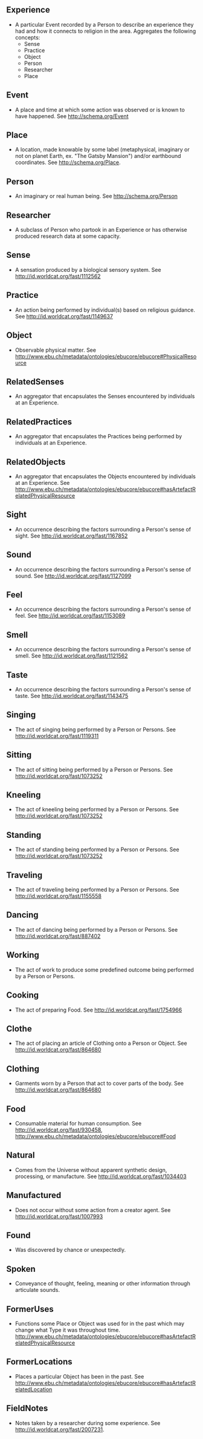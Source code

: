 
## Experience
- A particular Event recorded by a Person to describe an experience they had and how it connects to religion in the area.  Aggregates the following concepts:
     - Sense
     - Practice
     - Object
     - Person
     - Researcher
     - Place

## Event
- A place and time at which some action was observed or is known to have happened.  See http://schema.org/Event

## Place
- A location, made knowable by some label (metaphysical, imaginary or not on planet Earth, ex. "The Gatsby Mansion") and/or earthbound coordinates.  See http://schema.org/Place.

## Person
- An imaginary or real human being.  See http://schema.org/Person

## Researcher
- A subclass of Person who partook in an Experience or has otherwise produced research data at some capacity.

## Sense
- A sensation produced by a biological sensory system.  See http://id.worldcat.org/fast/1112562

## Practice
- An action being performed by individual(s) based on religious guidance.  See http://id.worldcat.org/fast/1149637

## Object
- Observable physical matter. See http://www.ebu.ch/metadata/ontologies/ebucore/ebucore#PhysicalResource

## RelatedSenses
- An aggregator that encapsulates the Senses encountered by individuals at an Experience. 

## RelatedPractices
- An aggregator that encapsulates the Practices being performed by individuals at an Experience.

## RelatedObjects
- An aggregator that encapsulates the Objects encountered by individuals at an Experience.  See http://www.ebu.ch/metadata/ontologies/ebucore/ebucore#hasArtefactRelatedPhysicalResource

## Sight
- An occurrence describing the factors surrounding a Person's sense of sight.  See http://id.worldcat.org/fast/1167852  

## Sound
- An occurrence describing the factors surrounding a Person's sense of sound. See http://id.worldcat.org/fast/1127099

## Feel
- An occurrence describing the factors surrounding a Person's sense of feel. See http://id.worldcat.org/fast/1153089

## Smell
- An occurrence describing the factors surrounding a Person's sense of smell.  See http://id.worldcat.org/fast/1121562

## Taste
- An occurrence describing the factors surrounding a Person's sense of taste. See http://id.worldcat.org/fast/1143475

## Singing
- The act of singing being performed by a Person or Persons.  See http://id.worldcat.org/fast/1119311

## Sitting
- The act of sitting being performed by a Person or Persons. See http://id.worldcat.org/fast/1073252

## Kneeling
- The act of kneeling being performed by a Person or Persons. See http://id.worldcat.org/fast/1073252

## Standing
- The act of standing being performed by a Person or Persons. See http://id.worldcat.org/fast/1073252

## Traveling
- The act of traveling being performed by a Person or Persons.  See http://id.worldcat.org/fast/1155558

## Dancing
- The act of dancing being performed by a Person or Persons.  See http://id.worldcat.org/fast/887402

## Working
- The act of work to produce some predefined outcome being performed by a Person or Persons.

## Cooking
- The act of preparing Food. See http://id.worldcat.org/fast/1754966 

## Clothe
- The act of placing an article of Clothing onto a Person or Object.  See http://id.worldcat.org/fast/864680

## Clothing
- Garments worn by a Person that act to cover parts of the body.  See http://id.worldcat.org/fast/864680

## Food
- Consumable material for human consumption.  See http://id.worldcat.org/fast/930458, http://www.ebu.ch/metadata/ontologies/ebucore/ebucore#Food

## Natural
- Comes from the Universe without apparent synthetic design, processing, or manufacture.  See http://id.worldcat.org/fast/1034403

## Manufactured
- Does not occur without some action from a creator agent.  See http://id.worldcat.org/fast/1007993

## Found
- Was discovered by chance or unexpectedly.

## Spoken
- Conveyance of thought, feeling, meaning or other information through articulate sounds.  

## FormerUses
- Functions some Place or Object was used for in the past which may change what Type it was throughout time.  http://www.ebu.ch/metadata/ontologies/ebucore/ebucore#hasArtefactRelatedPhysicalResource

## FormerLocations
- Places a particular Object has been in the past.  See http://www.ebu.ch/metadata/ontologies/ebucore/ebucore#hasArtefactRelatedLocation

## FieldNotes
- Notes taken by a researcher during some experience.  See http://id.worldcat.org/fast/2007231.

